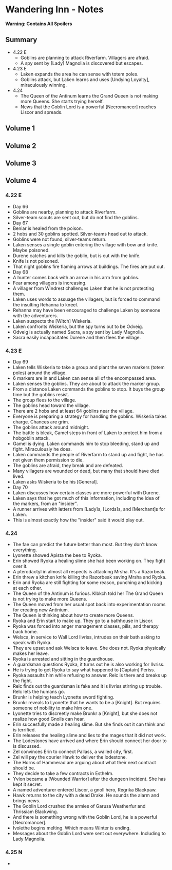 # Wandering Inn - Notes

**Warning: Contains All Spoilers**

## Summary

- 4.22 E
  - Goblins are planning to attack Riverfarm. Villagers are afraid.
  - A spy sent by [Lady] Magnolia is discovered but escapes.
- 4.23 E
  - Laken expands the area he can sense with totem poles.
  - Goblins attack, but Laken learns and uses [Undying Loyalty], miraculously winning.
- 4.24
  - The Queen of the Antinum learns the Grand Queen is not making more Queens. She starts trying herself.
  - News that the Goblin Lord is a powerful [Necromancer] reaches Liscor and spreads.

## Volume 1

## Volume 2

## Volume 3

## Volume 4

### 4.22 E

- Day 66
- Goblins are nearby, planning to attack Riverfarm.
- Silver-team scouts are sent out, but do not find the goblins.
- Day 67
- Beniar is healed from the poison.
- 2 hobs and 30 goblins spotted. Silver-teams head out to attack.
- Goblins were not found, silver-teams return.
- Laken senses a single goblin entering the village with bow and knife. Maybe poisoned.
- Durene catches and kills the goblin, but is cut with the knife.
- Knife is not poisoned.
- That night goblins fire flaming arrows at buildings. The fires are put out.
- Day 68
- A hunter comes back with an arrow in his arm from goblins.
- Fear among villagers is increasing.
- A villager from Windrest challenges Laken that he is not protecting them.
- Laken uses words to assuage the villagers, but is forced to command the insulting Rehanna to kneel.
- Rehanna may have been encouraged to challenge Laken by someone with the adventurers.
- Laken suspects the [Witch] Wiskeria.
- Laken confronts Wiskeria, but the spy turns out to be Odveig.
- Odveig is actually named Sacra, a spy sent by Lady Magnolia.
- Sacra easily incapacitates Durene and then flees the village.

### 4.23 E

- Day 69
- Laken tells Wiskeria to take a group and plant the seven markers (totem poles) around the village.
- 6 markers are in and Laken can sense all of the encompassed area.
- Laken senses the goblins. They are about to attack the marker group.
- From a distance Laken commands the goblins to stop. It buys the group time but the goblins resist.
- The group flees to the village.
- The goblins head toward the village.
- There are 2 hobs and at least 64 goblins near the village.
- Everyone is preparing a strategy for handling the goblins. Wiskeria takes charge. Chances are grim.
- The goblins attack around midnight.
- The battle is bleak, Gamel steps in front of Laken to protect him from a hobgoblin attack.
- Gamel is dying. Laken commands him to stop bleeding, stand up and fight. Miraculously he does.
- Laken commands the people of Riverfarm to stand up and fight, he has not given them permission to die.
- The goblins are afraid, they break and are defeated.
- Many villagers are wounded or dead, but many that should have died lived.
- Laken asks Wiskeria to be his [General].
- Day 70
- Laken discusses how certain classes are more powerful with Durene.
- Laken says that he got much of this information, including the idea of the markers, from an "insider".
- A runner arrives with letters from [Lady]s, [Lords]s, and [Merchant]s for Laken.
- This is almost exactly how the "insider" said it would play out.

### 4.24

- The fae can predict the future better than most. But they don't know everything.
- Lyonette showed Apista the bee to Ryoka.
- Erin showed Ryoka a healing slime she had been working on. They fight over it.
- A pterodactyl in almost all respects is attacking Mrsha. It's a Razorbeak.
- Erin threw a kitchen knife killing the Razorbeak saving Mrsha and Ryoka.
- Erin and Ryoka are still fighting for some reason, punching and kicking at each other.
- The Queen of the Antinum is furious. Klbkch told her The Grand Queen is not trying to make more Queens.
- The Queen moved from her usual spot back into experimentation rooms for creating new Antinium.
- The Queen is thinking about how to create more Queens.
- Ryoka and Erin start to make up. They go to a bathhouse in Liscor.
- Ryoka was forced into anger management classes, pills, and therapy back home.
- Welsca, in service to Wall Lord Ilvriss, intrudes on their bath asking to speak with Ryoka.
- They are upset and ask Welsca to leave. She does not. Ryoka physically makes her leave.
- Ryoka is arrested and sitting in the guardhouse.
- A guardsman questions Ryoka, it turns out he is also working for Ilvriss.
- He is trying to get Ryoka to say what happened to [Captain] Periss.
- Ryoka assaults him while refusing to answer. Relc is there and breaks up the fight.
- Relc finds out the guardsman is fake and it is Ilvriss stirring up trouble. Relc lets the humans go.
- Brunkr is helping teach Lyonette sword fighting.
- Brunkr reveals to Lyonette that he wants to be a [Knight]. But requires someone of nobility to make him one.
- Lyonette tries to discreetly make Brunkr a [Knight], but she does not realize how good Gnolls can hear.
- Erin succesfully made a healing slime. But she finds out it can think and is terrified.
- Erin releases the healing slime and lies to the mages that it did not work.
- The Lodestones have arrived and where Erin should connect her door to is discussed.
- Zel convinces Erin to connect Pallass, a walled city, first.
- Zel will pay the courier Hawk to deliver the lodestone.
- The Horns of Hammerad are arguing about what their next contract should be.
- They decide to take a few contracts in Esthelm.
- Yvlon became a [Wounded Warrior] after the dungeon incident. She has kept it secret.
- A named adventurer entered Liscor, a gnoll hero, Regrika Blackpaw.
- Hawk returns to the city with a dead Drake. He sounds the alarm and brings news.
- The Goblin Lord crushed the armies of Garusa Weatherfur and Thrissiam Blackwing.
- And there is something wrong with the Goblin Lord, he is a powerful [Necromancer].
- Ivolethe begins melting. Which means Winter is ending.
- Messages about the Goblin Lord were sent out everywhere. Including to Lady Magnolia.

### 4.25 N

- 
